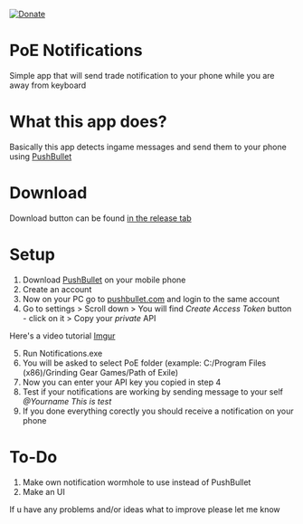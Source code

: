 
[![Donate](https://img.shields.io/badge/Donate-PayPal-green.svg)](https://www.paypal.com/donate/?hosted_button_id=FH4PR6N4RPGL4) 

# PoE Notifications
Simple app that will send trade notification to your phone while you are away from keyboard


# What this app does?
Basically this app detects ingame messages and send them to your phone using [PushBullet](https://play.google.com/store/apps/details?id=com.pushbullet.android&referrer=utm_source%3Dpushbullet.com)

# Download
Download button can be found [in the release tab](https://github.com/xstiff/pathofexile-notifications-android/releases)

# Setup
1. Download [PushBullet](https://play.google.com/store/apps/details?id=com.pushbullet.android&referrer=utm_source%3Dpushbullet.com) on your mobile phone 
2. Create an account
3. Now on your PC go to [pushbullet.com](https://www.pushbullet.com) and login to the same account
4. Go to settings > Scroll down > You will find *Create Access Token* button - click on it > Copy your *private* API 

  Here's a video tutorial [Imgur](https://imgur.com/a/whSJiOV)
    
5. Run Notifications.exe
6. You will be asked to select PoE folder (example: C:/Program Files (x86)/Grinding Gear Games/Path of Exile)
7. Now you can enter your API key you copied in step 4
8. Test if your notifications are working by sending message to your self *@Yourname This is test*
9. If you done everything corectly you should receive a notification on your phone 
# To-Do

1. Make own notification wormhole to use instead of PushBullet
2. Make an UI

If u have any problems and/or ideas what to improve please let me know
